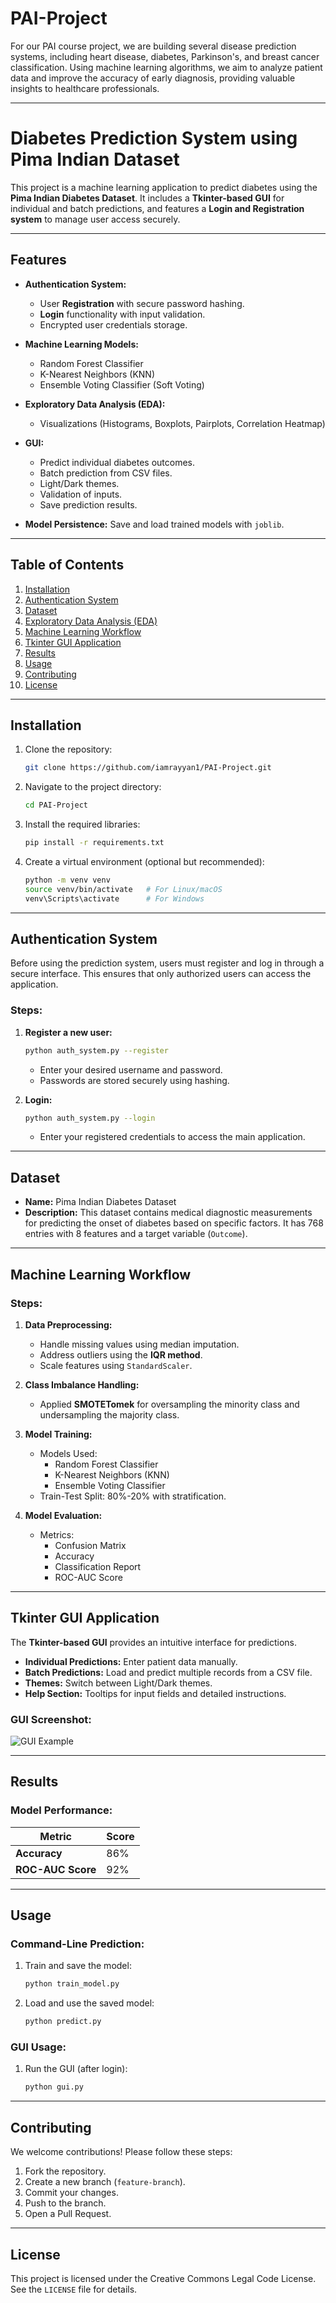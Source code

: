 # PAI-Project

For our PAI course project, we are building several disease prediction systems, including heart disease, diabetes, Parkinson's, and breast cancer classification. Using machine learning algorithms, we aim to analyze patient data and improve the accuracy of early diagnosis, providing valuable insights to healthcare professionals.

---

# Diabetes Prediction System using Pima Indian Dataset

This project is a machine learning application to predict diabetes using the **Pima Indian Diabetes Dataset**. It includes a **Tkinter-based GUI** for individual and batch predictions, and features a **Login and Registration system** to manage user access securely.

---

## Features

- **Authentication System:**
  - User **Registration** with secure password hashing.
  - **Login** functionality with input validation.
  - Encrypted user credentials storage.
  
- **Machine Learning Models:**
  - Random Forest Classifier
  - K-Nearest Neighbors (KNN)
  - Ensemble Voting Classifier (Soft Voting)

- **Exploratory Data Analysis (EDA):**
  - Visualizations (Histograms, Boxplots, Pairplots, Correlation Heatmap)

- **GUI:**
  - Predict individual diabetes outcomes.
  - Batch prediction from CSV files.
  - Light/Dark themes.
  - Validation of inputs.
  - Save prediction results.

- **Model Persistence:** Save and load trained models with `joblib`.

---

## Table of Contents
1. [Installation](#installation)
2. [Authentication System](#authentication-system)
3. [Dataset](#dataset)
4. [Exploratory Data Analysis (EDA)](#exploratory-data-analysis-eda)
5. [Machine Learning Workflow](#machine-learning-workflow)
6. [Tkinter GUI Application](#tkinter-gui-application)
7. [Results](#results)
8. [Usage](#usage)
9. [Contributing](#contributing)
10. [License](#license)

---

## Installation

1. Clone the repository:
    ```bash
    git clone https://github.com/iamrayyan1/PAI-Project.git
    ```

2. Navigate to the project directory:
    ```bash
    cd PAI-Project
    ```

3. Install the required libraries:
    ```bash
    pip install -r requirements.txt
    ```

4. Create a virtual environment (optional but recommended):
    ```bash
    python -m venv venv
    source venv/bin/activate   # For Linux/macOS
    venv\Scripts\activate      # For Windows
    ```

---

## Authentication System

Before using the prediction system, users must register and log in through a secure interface. This ensures that only authorized users can access the application.

### Steps:

1. **Register a new user:**
    ```bash
    python auth_system.py --register
    ```

    - Enter your desired username and password.
    - Passwords are stored securely using hashing.

2. **Login:**
    ```bash
    python auth_system.py --login
    ```

    - Enter your registered credentials to access the main application.

---

## Dataset

- **Name:** Pima Indian Diabetes Dataset
- **Description:** This dataset contains medical diagnostic measurements for predicting the onset of diabetes based on specific factors. It has 768 entries with 8 features and a target variable (`Outcome`).

---

## Machine Learning Workflow

### Steps:
1. **Data Preprocessing:**
   - Handle missing values using median imputation.
   - Address outliers using the **IQR method**.
   - Scale features using `StandardScaler`.

2. **Class Imbalance Handling:**
   - Applied **SMOTETomek** for oversampling the minority class and undersampling the majority class.

3. **Model Training:**
   - Models Used:
     - Random Forest Classifier
     - K-Nearest Neighbors (KNN)
     - Ensemble Voting Classifier
   - Train-Test Split: 80%-20% with stratification.

4. **Model Evaluation:**
   - Metrics:
     - Confusion Matrix
     - Accuracy
     - Classification Report
     - ROC-AUC Score

---

## Tkinter GUI Application

The **Tkinter-based GUI** provides an intuitive interface for predictions.

- **Individual Predictions:** Enter patient data manually.
- **Batch Predictions:** Load and predict multiple records from a CSV file.
- **Themes:** Switch between Light/Dark themes.
- **Help Section:** Tooltips for input fields and detailed instructions.

### GUI Screenshot:
![GUI Example](![image](https://github.com/user-attachments/assets/ba51f503-687d-44b9-bfb1-a8c0b3df64e2)
)

---

## Results

### Model Performance:
| Metric               | Score  |
|----------------------|--------|
| **Accuracy**         | 86%    |
| **ROC-AUC Score**    | 92%    |

---

## Usage

### Command-Line Prediction:
1. Train and save the model:
    ```bash
    python train_model.py
    ```

2. Load and use the saved model:
    ```bash
    python predict.py
    ```

### GUI Usage:
1. Run the GUI (after login):
    ```bash
    python gui.py
    ```

---

## Contributing

We welcome contributions! Please follow these steps:

1. Fork the repository.
2. Create a new branch (`feature-branch`).
3. Commit your changes.
4. Push to the branch.
5. Open a Pull Request.

---

## License

This project is licensed under the Creative Commons Legal Code License. See the `LICENSE` file for details.
